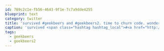 ```yaml
---
id: 789c2c1e-fb56-4643-9f1e-7c7a9dde4255
blueprint: text
category: twitter
title: 'survived #geekbeers and #geekbeers2. time to churn code. wonder if @micaknnibbs is out there. # nightowl'
caption: 'survived <span class="hashtag hashtag_local">#<a href="http://tweettemp.darylchymko.ca/?tag=geekbeers">geekbeers</a> and <span class="hashtag hashtag_local">#<a href="http://tweettemp.darylchymko.ca/?tag=geekbeers2">geekbeers2</a>. time to churn code. wonder if @micaknnibbs is out there. # nightowl'
tags:
  - geekbeers
  - geekbeers2
---
```

